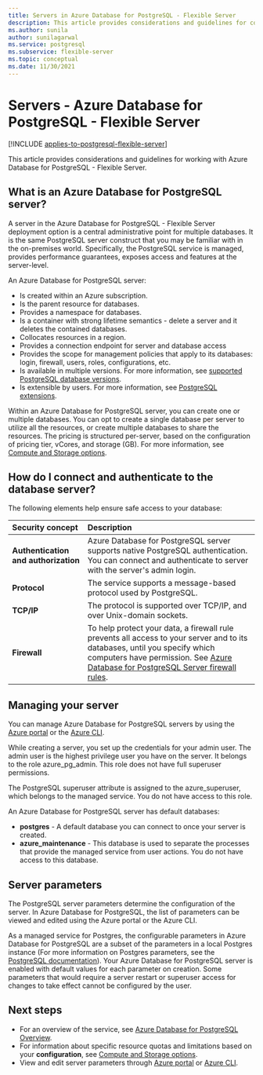 ```yaml
---
title: Servers in Azure Database for PostgreSQL - Flexible Server
description: This article provides considerations and guidelines for configuring and managing Azure Database for PostgreSQL - Flexible Server.
ms.author: sunila
author: sunilagarwal
ms.service: postgresql
ms.subservice: flexible-server
ms.topic: conceptual
ms.date: 11/30/2021
---
```


# Servers - Azure Database for PostgreSQL - Flexible Server

[!INCLUDE [applies-to-postgresql-flexible-server](../includes/applies-to-postgresql-flexible-server.md)]

This article provides considerations and guidelines for working with Azure Database for PostgreSQL - Flexible Server.

## What is an Azure Database for PostgreSQL server?

A server in the Azure Database for PostgreSQL - Flexible Server deployment option is a central administrative point for multiple databases. It is the same PostgreSQL server construct that you may be familiar with in the on-premises world. Specifically, the PostgreSQL service is managed, provides performance guarantees, exposes access and features at the server-level.

An Azure Database for PostgreSQL server:

- Is created within an Azure subscription.
- Is the parent resource for databases.
- Provides a namespace for databases.
- Is a container with strong lifetime semantics - delete a server and it deletes the contained databases.
- Collocates resources in a region.
- Provides a connection endpoint for server and database access
- Provides the scope for management policies that apply to its databases: login, firewall, users, roles, configurations, etc.
- Is available in multiple versions. For more information, see [supported PostgreSQL database versions](concepts-supported-versions.md).
- Is extensible by users. For more information, see [PostgreSQL extensions](concepts-extensions.md).

Within an Azure Database for PostgreSQL server, you can create one or multiple databases. You can opt to create a single database per server to utilize all the resources, or create multiple databases to share the resources. The pricing is structured per-server, based on the configuration of pricing tier, vCores, and storage (GB). For more information, see [Compute and Storage options](concepts-compute-storage.md).

## How do I connect and authenticate to the database server?

The following elements help ensure safe access to your database:

| Security concept | Description |
| :-- | :-- |
| **Authentication and authorization** | Azure Database for PostgreSQL server supports native PostgreSQL authentication. You can connect and authenticate to server with the server's admin login. |
| **Protocol** | The service supports a message-based protocol used by PostgreSQL. |
| **TCP/IP** | The protocol is supported over TCP/IP, and over Unix-domain sockets. |
| **Firewall** | To help protect your data, a firewall rule prevents all access to your server and to its databases, until you specify which computers have permission. See [Azure Database for PostgreSQL Server firewall rules](how-to-manage-firewall-portal.md). |

## Managing your server

You can manage Azure Database for PostgreSQL servers by using the [Azure portal](https://portal.azure.com) or the [Azure CLI](/cli/azure/postgres).

While creating a server, you set up the credentials for your admin user. The admin user is the highest privilege user you have on the server. It belongs to the role azure_pg_admin. This role does not have full superuser permissions. 

The PostgreSQL superuser attribute is assigned to the azure_superuser, which belongs to the managed service. You do not have access to this role.

An Azure Database for PostgreSQL server has default databases: 

- **postgres** - A default database you can connect to once your server is created.
- **azure_maintenance** - This database is used to separate the processes that provide the managed service from user actions. You do not have access to this database.

## Server parameters

The PostgreSQL server parameters determine the configuration of the server. In Azure Database for PostgreSQL, the list of parameters can be viewed and edited using the Azure portal or the Azure CLI.

As a managed service for Postgres, the configurable parameters in Azure Database for PostgreSQL are a subset of the parameters in a local Postgres instance (For more information on Postgres parameters, see the [PostgreSQL documentation](https://www.postgresql.org/docs/12/static/runtime-config.html)). Your Azure Database for PostgreSQL server is enabled with default values for each parameter on creation. Some parameters that would require a server restart or superuser access for changes to take effect cannot be configured by the user.

## Next steps

- For an overview of the service, see [Azure Database for PostgreSQL Overview](overview.md).
- For information about specific resource quotas and limitations based on your **configuration**, see [Compute and Storage options](concepts-compute-storage.md).
- View and edit server parameters through [Azure portal](howto-configure-server-parameters-using-portal.md) or [Azure CLI](howto-configure-server-parameters-using-cli.md).
